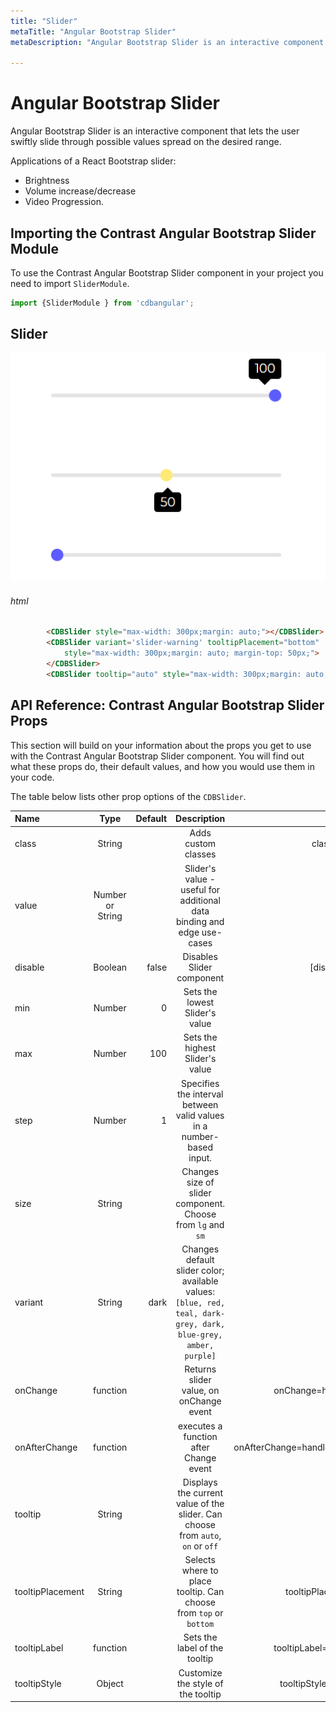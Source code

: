 ```yaml
---
title: "Slider"
metaTitle: "Angular Bootstrap Slider"
metaDescription: "Angular Bootstrap Slider is an interactive component that lets the user swiftly slide through possible values spread on the desired range"

---
```



# Angular Bootstrap Slider

Angular Bootstrap Slider is an interactive component that lets the user swiftly slide through possible values spread on the desired range.

Applications of a React Bootstrap slider:

* Brightness
* Volume increase/decrease
* Video Progression.

## Importing the Contrast Angular Bootstrap Slider Module

To use the Contrast Angular Bootstrap Slider component in your project you need to import `SliderModule`.

```typescript
import {SliderModule } from 'cdbangular';
```

## Slider 

![Angular Bootstrap Slider](./images/slider.png)
###### html

```html
        <CDBSlider style="max-width: 300px;margin: auto;"></CDBSlider>
        <CDBSlider variant='slider-warning' tooltipPlacement="bottom"
            style="max-width: 300px;margin: auto; margin-top: 50px;">
        </CDBSlider>
        <CDBSlider tooltip="auto" style="max-width: 300px;margin: auto; margin-top: 50px;"></CDBSlider>
```

## API Reference: Contrast Angular Bootstrap Slider Props

This section will build on your information about the props you get to use with the Contrast Angular Bootstrap Slider component. You will find out what these props do, their default values, and how you would use them in your code.

The table below lists other prop options of the `CDBSlider`.

| Name            | Type        | Default      |   Description| Example      |
| :------------- | :----------: | -----------: | :----------: | -----------: |
| class      | String       |              |Adds custom classes	      |     class="myClass" |
| value      | Number or String       |              | Slider's value - useful for additional data binding and edge use-cases	|     value=49 |
| disable        | Boolean      | false        | Disables Slider component | [disabled] = false |
| min            | Number       |  0         | Sets the lowest Slider's value  | min=10 |
| max            | Number       |  100         | Sets the highest Slider's value  | max=70 |
| step           | Number       |  1         | Specifies the interval between valid values in a number-based input.  | step=0.1 |
| size            | String       |           | Changes size of slider component. Choose from `lg` and `sm` | size="sm" |
| variant            | String       | dark          |  	Changes default slider color; available values: `[blue, red, teal, dark-grey, dark, blue-grey, amber, purple]` | variant="red" |
| onChange            | function       |           | Returns slider value, on onChange event | onChange=handleChange |
| onAfterChange            | function       |           | executes a function after Change event | onAfterChange=handleAfterChange |
| tooltip            | String       |          | Displays the current value of the slider. Can choose from `auto`, `on` or `off` | tooltip="on" |
| tooltipPlacement          | String       |          | Selects where to place tooltip. Can choose from `top` or `bottom` | tooltipPlacement="top" |
| tooltipLabel          | function       |          | Sets the label of the tooltip | tooltipLabel=yourFunction |
| tooltipStyle          | Object       |          | Customize the style of the tooltip | tooltipStyle= color: "red" |

